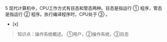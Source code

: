 5
现代计算机中，CPU工作方式有目态和管态两种。目态是指运行 ① 程序，管态是指运行 ② 程序。执行编译程序时，CPU处于 ③ 。
- [x]  

> 知识点：操作系统概述。
> ①用户，②操作系统，③目态
